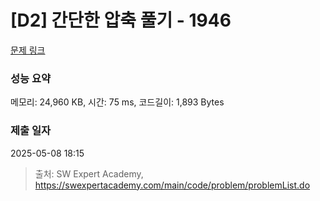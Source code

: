 # [D2] 간단한 압축 풀기 - 1946 

[문제 링크](https://swexpertacademy.com/main/code/problem/problemDetail.do?contestProbId=AV5PmkDKAOMDFAUq) 

### 성능 요약

메모리: 24,960 KB, 시간: 75 ms, 코드길이: 1,893 Bytes

### 제출 일자

2025-05-08 18:15



> 출처: SW Expert Academy, https://swexpertacademy.com/main/code/problem/problemList.do